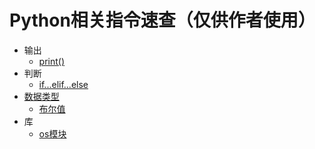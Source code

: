 # Python相关指令速查（仅供作者使用）
* 输出
  * [print()](https://zhuanlan.zhihu.com/p/686178785)
* 判断
  * [if...elif...else](https://zhuanlan.zhihu.com/p/686179200)
* [数据类型](https://zhuanlan.zhihu.com/p/686179344)
  * [布尔值](https://zhuanlan.zhihu.com/p/686179249)
* 库
  * [os模块](https://zhuanlan.zhihu.com/p/686178899)